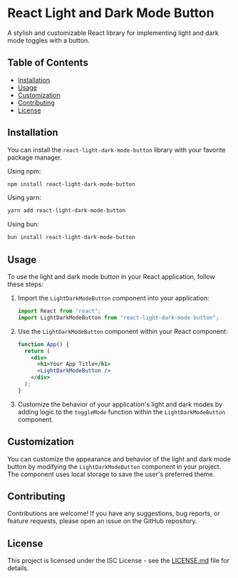 # React Light and Dark Mode Button

A stylish and customizable React library for implementing light and dark mode toggles with a button.

## Table of Contents

- [Installation](#installation)
- [Usage](#usage)
- [Customization](#customization)
- [Contributing](#contributing)
- [License](#license)

## Installation

You can install the `react-light-dark-mode-button` library with your favorite package manager.

Using npm:

```bash
npm install react-light-dark-mode-button
```

Using yarn:

```bash
yarn add react-light-dark-mode-button
```

Using bun:

```bash
bun install react-light-dark-mode-button
```

## Usage

To use the light and dark mode button in your React application, follow these steps:

1. Import the `LightDarkModeButton` component into your application:

   ```jsx
   import React from "react";
   import LightDarkModeButton from "react-light-dark-mode-button";
   ```

2. Use the `LightDarkModeButton` component within your React component:

   ```jsx
   function App() {
     return (
       <div>
         <h1>Your App Title</h1>
         <LightDarkModeButton />
       </div>
     );
   }
   ```

3. Customize the behavior of your application's light and dark modes by adding logic to the `toggleMode` function within the `LightDarkModeButton` component.

## Customization

You can customize the appearance and behavior of the light and dark mode button by modifying the `LightDarkModeButton` component in your project. The component uses local storage to save the user's preferred theme.

## Contributing

Contributions are welcome! If you have any suggestions, bug reports, or feature requests, please open an issue on the GitHub repository.

## License

This project is licensed under the ISC License - see the [LICENSE.md](LICENSE.md) file for details.
